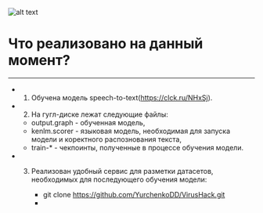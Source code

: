 ![alt text](https://i.ibb.co/YkCTsXy/index.png)

# Что реализовано на данный момент?
____

- 1. Обучена модель speech-to-text(https://clck.ru/NHxSj). 

- 2. На гугл-диске лежат следующие файлы: 

  - output.graph - обученная модель, 
  - kenlm.scorer - языковая модель, необходимая для запуска модели и коректного распознования текста,
  - train-* - чекпоинты, полученные в процессе обучения модели.
  
- 3. Реализован удобный сервис для разметки датасетов, необходимых для последующего обучения модели:

       - git clone https://github.com/YurchenkoDD/VirusHack.git
       - 
